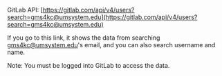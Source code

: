 GitLab API: [https://gitlab.com/api/v4/users?search=gms4kc@umsystem.edu](https://gitlab.com/api/v4/users?search=gms4kc@umsystem.edu)

If you go to this link, it shows the data from searching gms4kc@umsystem.edu's email, and you can also search username and name.

Note: You must be logged into GitLab to access the data. 
